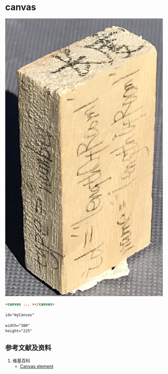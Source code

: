 # canvas

![](/images/章6-用实体模型表达网站开发前端的基本组件/Form(input)/input01.jpg)

```html
<canvas ... ></canvas>

id="myCanvas" 

width="300" 
height="225"
```

## 参考文献及资料

1. 维基百科
	- [Canvas element](https://en.wikipedia.org/wiki/Canvas_element) 